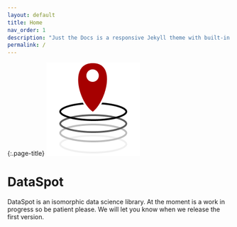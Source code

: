 ```yaml
---
layout: default
title: Home
nav_order: 1
description: "Just the Docs is a responsive Jekyll theme with built-in search that is easily customizable and hosted on GitHub Pages."
permalink: /
---
```

{:.page-title}
![alt text](assets/images/logo.png "Dataspot logo")

<h1 class="page-title">DataSpot</h1>


DataSpot is an isomorphic data science library. 
At the moment is a work in progress so be patient please. We will let you know when we release the first version.